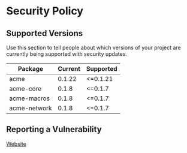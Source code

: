# Security Policy

## Supported Versions

Use this section to tell people about which versions of your project are
currently being supported with security updates.

| Package      | Current | Supported |
|--------------|---------|-----------|
| acme         | 0.1.22  | <=0.1.21  |
| acme-core    | 0.1.8   | <=0.1.7   |
| acme-macros  | 0.1.8   | <=0.1.7   |
| acme-network | 0.1.8   | <=0.1.7   |

## Reporting a Vulnerability

[Website](https://pzzld.eth.link/)